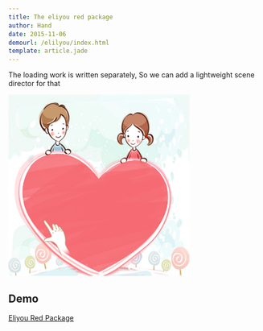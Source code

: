 ```yaml
---
title: The eliyou red package
author: Hand
date: 2015-11-06
demourl: /elilyou/index.html
template: article.jade
---
```


The loading work is written separately, So we can add a lightweight scene director for that

![preview](preview.png)

## Demo

[Eliyou Red Package](/elilyou/index.html)